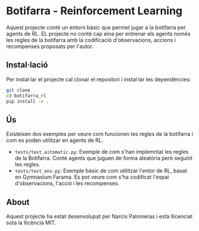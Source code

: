 # Botifarra - Reinforcement Learning

Aquest projecte conté un entorn bàsic que permet jugar a la botifarra per agents de RL.
EL projecte no conté cap eina per entrenar els agents només les regles de la botifarra amb la codificació d'observacions, accions i recompenses proposats per l'autor.

## Instal·lació
Per instal·lar el projecte cal clonar el repositori i instal·lar les dependències:

```bash
git clone 
cd botifarra_rl
pip install -e .
```

## Ús
Existeixen dos exemples per veure com funcionen les regles de la botifarra i com es poden utilitzar en agents de RL.

- `tests/test_aitomatic.py`: Exemple de com s'han implemntat les regles de la Botifarra. Conté agents que juguen de forma aleatòria però seguint les regles.
- `tests/test_env.py`: Exemple bàsic de com utilitzar l'entor de RL, basat en Gymnasium Farama. Es pot veure com s'ha codificat l'espai d'observacions, l'acció i les recompenses.

## About
Aquest projecte ha estat desenvolupat per Narcís Palomeras i està llicenciat sota la llicència MIT.
